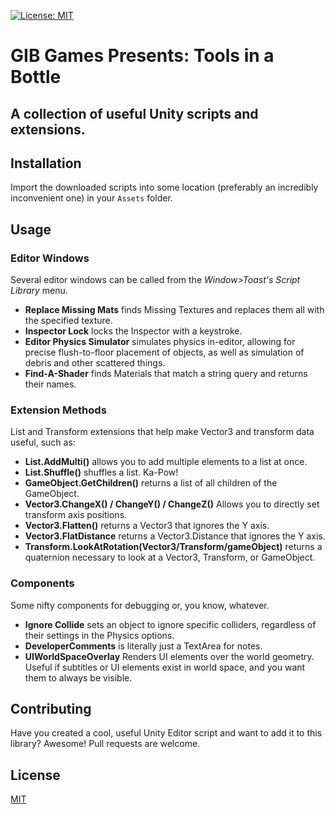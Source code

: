 [![License: MIT](https://img.shields.io/badge/License-MIT-yellow.svg)](https://opensource.org/licenses/MIT)

# GIB Games Presents: Tools in a Bottle
## A collection of useful Unity scripts and extensions.


## Installation

Import the downloaded scripts into some location (preferably an incredibly inconvenient one) in your `Assets` folder.

## Usage

### Editor Windows

Several editor windows can be called from the *Window>Toast's Script Library* menu.

* **Replace Missing Mats** finds Missing Textures and replaces them all with the specified texture.
* **Inspector Lock** locks the Inspector with a keystroke.
* **Editor Physics Simulator** simulates physics in-editor, allowing for precise flush-to-floor placement of objects, as well as simulation of debris and other scattered things.
* **Find-A-Shader** finds Materials that match a string query and returns their names.

### Extension Methods
List and Transform extensions that help make Vector3 and transform data useful, such as:

* **List<T>.AddMulti()** allows you to add multiple elements to a list at once.
* **List.Shuffle()** shuffles a list. Ka-Pow!
* **GameObject.GetChildren()** returns a list of all children of the GameObject.
* **Vector3.ChangeX() / ChangeY() / ChangeZ()** Allows you to directly set transform axis positions.
* **Vector3.Flatten()** returns a Vector3 that ignores the Y axis.
* **Vector3.FlatDistance** returns a Vector3.Distance that ignores the Y axis.
* **Transform.LookAtRotation(Vector3/Transform/gameObject)** returns a quaternion necessary to look at a Vector3, Transform, or GameObject.

### Components
Some nifty components for debugging or, you know, whatever.

* **Ignore Collide** sets an object to ignore specific colliders, regardless of their settings in the Physics options.
* **DeveloperComments** is literally just a TextArea for notes.
* **UIWorldSpaceOverlay** Renders UI elements over the world geometry. Useful if subtitles or UI elements exist in world space, and you want them to always be visible.


## Contributing
Have you created a cool, useful Unity Editor script and want to add it to this library? Awesome! Pull requests are welcome. 

## License
[MIT](https://choosealicense.com/licenses/mit/)
